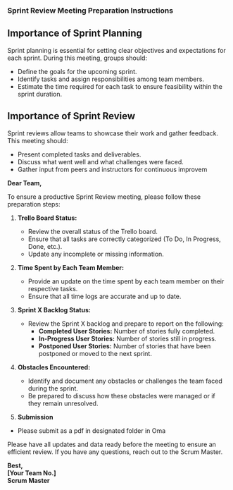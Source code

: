 ### Sprint Review Meeting Preparation Instructions

## Importance of Sprint Planning

Sprint planning is essential for setting clear objectives and expectations for each sprint. During this meeting, groups should:
   - Define the goals for the upcoming sprint.
   - Identify tasks and assign responsibilities among team members.
   - Estimate the time required for each task to ensure feasibility within the sprint duration.

## Importance of Sprint Review

Sprint reviews allow teams to showcase their work and gather feedback. This meeting should:
  - Present completed tasks and deliverables.
  - Discuss what went well and what challenges were faced.
  - Gather input from peers and instructors for continuous improvem


**Dear Team,**

To ensure a productive Sprint Review meeting, please follow these preparation steps:

1. **Trello Board Status:**
   - Review the overall status of the Trello board.
   - Ensure that all tasks are correctly categorized (To Do, In Progress, Done, etc.).
   - Update any incomplete or missing information.

2. **Time Spent by Each Team Member:**
   - Provide an update on the time spent by each team member on their respective tasks.
   - Ensure that all time logs are accurate and up to date.

3. **Sprint X Backlog Status:**
   - Review the Sprint X backlog and prepare to report on the following:
     - **Completed User Stories:** Number of stories fully completed.
     - **In-Progress User Stories:** Number of stories still in progress.
     - **Postponed User Stories:** Number of stories that have been postponed or moved to the next sprint.

4. **Obstacles Encountered:**
   - Identify and document any obstacles or challenges the team faced during the sprint.
   - Be prepared to discuss how these obstacles were managed or if they remain unresolved.
5. **Submission**
  - Please submit as a pdf in designated folder in Oma

Please have all updates and data ready before the meeting to ensure an efficient review. If you have any questions, reach out to the Scrum Master.

**Best,  
[Your Team No.]  
Scrum Master**
